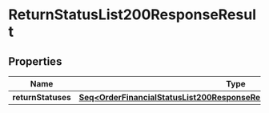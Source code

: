 

# ReturnStatusList200ResponseResult


## Properties

Name | Type | Description | Notes
------------ | ------------- | ------------- | -------------
**returnStatuses** | [**Seq&lt;OrderFinancialStatusList200ResponseResultOrderFinancialStatusesInner&gt;**](OrderFinancialStatusList200ResponseResultOrderFinancialStatusesInner.md) |  |  [optional]



